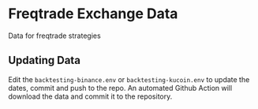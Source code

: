 # Freqtrade Exchange Data

Data for freqtrade strategies

## Updating Data

Edit the ``backtesting-binance.env`` or ``backtesting-kucoin.env`` to update the dates, commit and push to the repo.
An automated Github Action will download the data and commit it to the repository.
